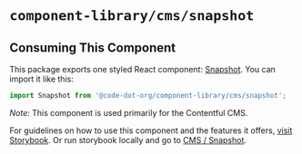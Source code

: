 # `component-library/cms/snapshot`

## Consuming This Component

This package exports one styled React component: [Snapshot](Snapshot.tsx).
You can import it like this:

```javascript
import Snapshot from '@code-dot-org/component-library/cms/snapshot';
```

_Note:_ This component is used primarily for the Contentful CMS.

For guidelines on how to use this component and the features it
offers, [visit Storybook](https://code-dot-org.github.io/code-dot-org/component-library-storybook/?path=/docs/cms-snapshot--docs).
Or run storybook locally and go
to [CMS / Snapshot](http://localhost:6006/?path=/docs/cms-snapshot--docs).
